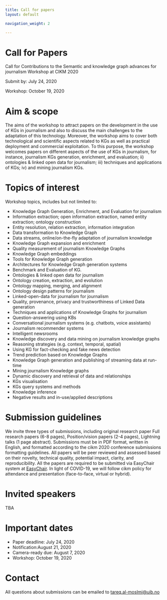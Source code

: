 ```yaml
---
title: Call for papers
layout: default

navigation_weight: 2

---
```


# Call for Papers

Call for Contributions to the Semantic and knowledge graph advances for journalism Workshop at CIKM 2020

Submit by: July 24, 2020

Workshop: October 19, 2020


# Aim & scope

The aims of the workshop to attract papers on the development in the use of KGs in journalism and also to discuss the main challenges to the adaptation of this technology. Moreover, the workshop aims to cover both technological and scientific aspects related to KGs as well as practical deployment and commercial exploitation. To this purpose, the workshop welcomes papers on different aspects of the use of KGs in journalism, for instance,  journalism KGs generation, enrichment, and evaluation; ii) ontologies & linked open data for journalism; iii) techniques and applications of KGs; iv) and mining journalism KGs.

# Topics of interest

Workshop topics, includes but not limited to:
  - Knowledge Graph Generation, Enrichment, and Evaluation for journalism
  - Information extraction; open information extraction, named entity extraction; ontology construction
  - Entity resolution, relation extraction, information integration
  - Data transformation to Knowledge Graph
  - Data streams, online/on-the-fly adaptation of journalism knowledge
  - Knowledge Graph expansion and enrichment
  - Quality measurement of journalism Knowledge Graphs
  - Knowledge Graph embeddings
  - Tools for Knowledge Graph generation
  - Architectures for Knowledge Graph generation systems
  - Benchmark and Evaluation of KG.
  - Ontologies & linked open data for journalism
  - Ontology creation, extraction, and evolution
  - Ontology mapping, merging, and alignment
  - Ontology design patterns for journalism
  - Linked-open-data for journalism for journalism
  - Quality, provenance, privacy and trustworthiness of Linked Data generation
  - Techniques and applications of Knowledge Graphs for journalism
  - Question-answering using KBs
  - Conversational journalism systems (e.g. chatbots, voice assistants)
  - Journalism recommender systems
  - Intelligent newsrooms
  - Knowledge discovery and data mining on journalism knowledge graphs
  - Reasoning strategies (e.g. context, temporal, spatial)
  - Using KG for fact-checking and fake news detection
  - Trend prediction based on Knowledge Graphs
  - Knowledge Graph generation and publishing of streaming data at run-time
  - Mining journalism Knowledge graphs
  - Dynamic discovery and retrieval of data and relationships
  - KGs visualisation
  - KGs query systems and methods
  - Knowledge inference
  - Negative results and in-use/applied descriptions

# Submission guidelines 

We invite three types of submissions, including original research paper Full research papers (6-8 pages), Position/vision papers (2-4 pages), Lightning talks (1 page abstract). Submissions must be in PDF format, written in English, and formatted according to the cikm 2020 conference submissions formatting guidelines. All papers will be peer reviewed and assessed based on their novelty, technical quality, potential impact, clarity, and reproducibility. All the papers are required to be submitted via EasyChair system at [EasyChair](https://www.easychair.org/conferences/?conf=skg4j2020).
In light of COVID-19, we will follow cikm policy for attendance and presentation (face-to-face, virtual or hybrid).

# Invited speakers

TBA

# Important dates

- Paper deadline: July 24, 2020
- Notification:August 21, 2020
- Camera-ready due: August 7, 2020
- Workshop: October 19, 2020

# Contact

All questions about submissions can be emailed to tareq.al-moslmi@uib.no

